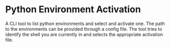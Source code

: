 # Python Environment Activation

A CLI tool to list python environments and select and activate one.
The path to the environments can be provided through a config file.
The tool tries to identify the shell you are currently in and selects 
the appropriate activation file.
